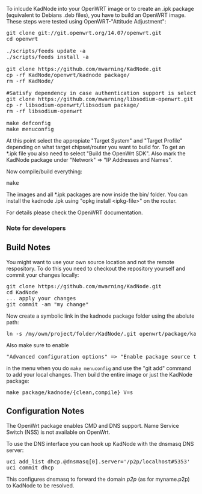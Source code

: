To inlcude KadNode into your OpenWRT image or to create
an .ipk package (equivalent to Debians .deb files),
you have to build an OpenWRT image.
These steps were tested using OpenWRT-"Attitude Adjustment":

<pre>
git clone git://git.openwrt.org/14.07/openwrt.git
cd openwrt

./scripts/feeds update -a
./scripts/feeds install -a

git clone https://github.com/mwarning/KadNode.git
cp -rf KadNode/openwrt/kadnode package/
rm -rf KadNode/

#Satisfy dependency in case authentication support is selected
git clone https://github.com/mwarning/libsodium-openwrt.git
cp -r libsodium-openwrt/libsodium package/
rm -rf libsodium-openwrt

make defconfig
make menuconfig
</pre>

At this point select the appropiate "Target System" and "Target Profile"
depending on what target chipset/router you want to build for.
To get an *.ipk file you also need to select "Build the OpenWrt SDK".
Also mark the KadNode package under "Network" => "IP Addresses and Names".

Now compile/build everything:

<pre>
make
</pre>

The images and all *.ipk packages are now inside the bin/ folder.
You can install the kadnode .ipk using "opkg install &lt;ipkg-file&gt;" on the router.

For details please check the OpenWRT documentation.

### Note for developers

## Build Notes

You might want to use your own source location and not the remote respository.
To do this you need to checkout the repository yourself and commit your changes locally:

<pre>
git clone https://github.com/mwarning/KadNode.git
cd KadNode
... apply your changes
git commit -am "my change"
</pre>

Now create a symbolic link in the kadnode package folder using the abolute path:

<pre>
ln -s /my/own/project/folder/KadNode/.git openwrt/package/kadnode/git-src
</pre>

Also make sure to enable

<pre>
"Advanced configuration options" => "Enable package source tree override"
</pre>

in the menu when you do `make menuconfig` and use the "git add" command
to add your local changes. Then build the entire image or just the KadNode package:

<pre>
make package/kadnode/{clean,compile} V=s
</pre>

## Configuration Notes

The OpenWrt package enables CMD and DNS support. Name Service Switch (NSS)
is not available on OpenWrt.

To use the DNS interface you can hook up KadNode with the dnsmasq DNS server:

<pre>
uci add_list dhcp.@dnsmasq[0].server='/p2p/localhost#5353'
uci commit dhcp
</pre>

This configures dnsmasq to forward the domain *p2p* (as for myname.p2p)
to KadNode to be resolved.
